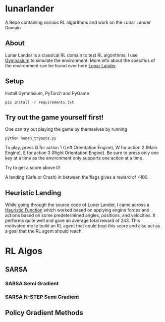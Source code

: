 # lunarlander
A Repo containing various RL algorithms and work on the Lunar Lander Domain

## About
Lunar Lander is a classical RL domain to test RL algorithms. I use [Gymnasium](https://gymnasium.farama.org/ "Gymnasium's Homepage") to simulate the environment. More info about the specifics of the environment can be found over here [Lunar Lander](https://gymnasium.farama.org/environments/box2d/lunar_lander/ "Lunar Lander"). 


## Setup
Install Gymnasium, PyTorch and PyGame

```pip install -r requirements.txt ```

## Try out the game yourself first!
One can try out playing the game by themselves by running

```python human_tryouts.py ```

To play, press Q for action 1 (Left Orientation Engine), W for action 2 (Main Engine), E for action 3 (Right Orientation Engine). Be sure to press only one key at a time as the environment only supports one action at a time. 

Try to get a score above 0! 

A landing (Safe or Crash) in between the flags gives a reward of +100. 

## Heuristic Landing

While going through the source code of Lunar Lander, I came across a [Heuristic Function](https://github.com/openai/gym/blob/dcd185843a62953e27c2d54dc8c2d647d604b635/gym/envs/box2d/lunar_lander.py#L726 "Heuristic Function") which worked based on applying engine forces and actions based on some predetermined angles, positions, and velocities. It performs quite well and gave an average total reward of 243. This motivated me to build an RL agent that could beat this score and also act as a goal that the RL agent should reach.

# RL Algos

## SARSA

### SARSA Semi Gradient

### SARSA N-STEP Semi Gradient

## Policy Gradient Methods